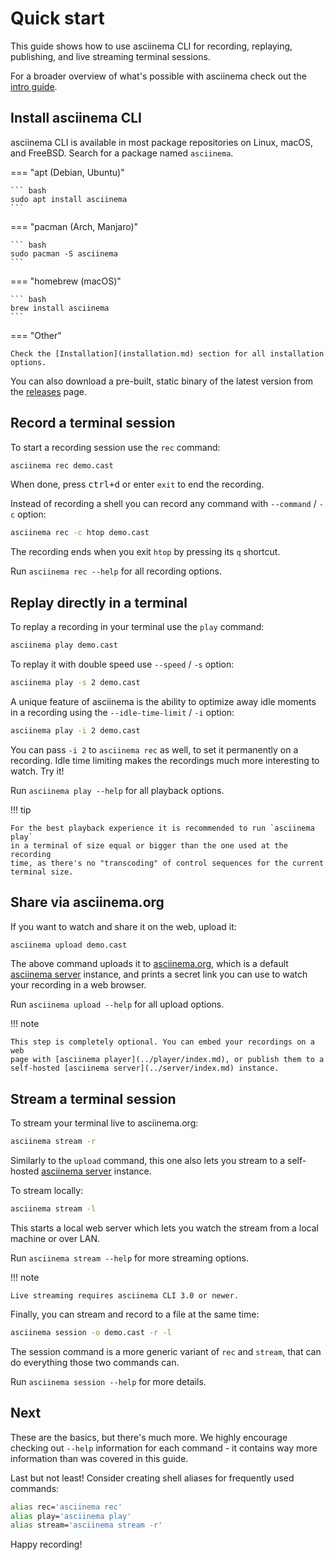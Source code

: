 # Quick start

This guide shows how to use asciinema CLI for recording, replaying, publishing,
and live streaming terminal sessions.

For a broader overview of what's possible with asciinema check out the [intro
guide](../../getting-started.md).

## Install asciinema CLI

asciinema CLI is available in most package repositories on Linux, macOS, and
FreeBSD. Search for a package named `asciinema`.

=== "apt (Debian, Ubuntu)"

    ``` bash
    sudo apt install asciinema
    ```

=== "pacman (Arch, Manjaro)"

    ``` bash
    sudo pacman -S asciinema
    ```

=== "homebrew (macOS)"

    ``` bash
    brew install asciinema
    ```

=== "Other"

    Check the [Installation](installation.md) section for all installation
    options.

You can also download a pre-built, static binary of the latest version from the
[releases](https://github.com/asciinema/asciinema/releases) page.

## Record a terminal session

To start a recording session use the `rec` command:

```sh
asciinema rec demo.cast
```

When done, press <kbd>ctrl+d</kbd> or enter `exit` to end the recording.

Instead of recording a shell you can record any command with `--command` / `-c`
option:

```sh
asciinema rec -c htop demo.cast
```

The recording ends when you exit `htop` by pressing its `q` shortcut.

Run `asciinema rec --help` for all recording options.

## Replay directly in a terminal

To replay a recording in your terminal use the `play` command:

```sh
asciinema play demo.cast
```

To replay it with double speed use `--speed` / `-s` option:

```sh
asciinema play -s 2 demo.cast
```

A unique feature of asciinema is the ability to optimize away idle moments in a
recording using the `--idle-time-limit` / `-i` option:

```sh
asciinema play -i 2 demo.cast
```

You can pass `-i 2` to `asciinema rec` as well, to set it permanently on a
recording. Idle time limiting makes the recordings much more interesting to
watch. Try it!

Run `asciinema play --help` for all playback options.

!!! tip

    For the best playback experience it is recommended to run `asciinema play`
    in a terminal of size equal or bigger than the one used at the recording
    time, as there's no "transcoding" of control sequences for the current
    terminal size.

## Share via asciinema.org

If you want to watch and share it on the web, upload it:

```sh
asciinema upload demo.cast
```

The above command uploads it to [asciinema.org](https://asciinema.org), which is
a default [asciinema server](../server/index.md) instance, and prints a secret
link you can use to watch your recording in a web browser.

Run `asciinema upload --help` for all upload options.

!!! note

    This step is completely optional. You can embed your recordings on a web
    page with [asciinema player](../player/index.md), or publish them to a
    self-hosted [asciinema server](../server/index.md) instance.

## Stream a terminal session

To stream your terminal live to asciinema.org:

```sh
asciinema stream -r
```

Similarly to the `upload` command, this one also lets you stream to a
self-hosted [asciinema server](../server/index.md) instance.

To stream locally:

```sh
asciinema stream -l
```

This starts a local web server which lets you watch the stream from a local
machine or over LAN.

Run `asciinema stream --help` for more streaming options.

!!! note

    Live streaming requires asciinema CLI 3.0 or newer.

Finally, you can stream and record to a file at the same time:

```sh
asciinema session -o demo.cast -r -l
```

The session command is a more generic variant of `rec` and `stream`, that can
do everything those two commands can.

Run `asciinema session --help` for more details.

## Next

These are the basics, but there's much more. We highly encourage checking out
`--help` information for each command - it contains way more information than
was covered in this guide.

Last but not least! Consider creating shell aliases for frequently used
commands:

```sh
alias rec='asciinema rec'
alias play='asciinema play'
alias stream='asciinema stream -r'
```

Happy recording!
